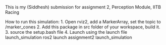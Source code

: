 This is my (Siddhesh) submission for assignment 2, Perception Module, IITB Racing

How to run this simulation:
    1. Open rviz2, add a MarkerArray, set the topic to /marker_cones
    2. Add this package in src folder of your workspace, build it.
    3. source the setup.bash file
    4. Launch using the launch file launch_simulation
        ros2 launch assignment2 launch_simulation